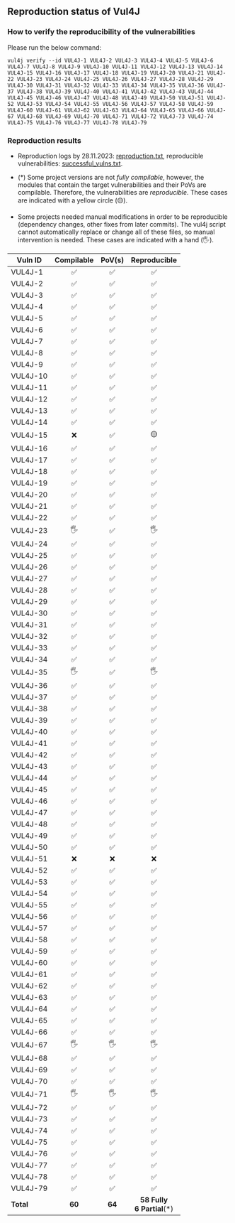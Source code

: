 ## Reproduction status of Vul4J

### How to verify the reproducibility of the vulnerabilities
Please run the below command:
```
vul4j verify --id VUL4J-1 VUL4J-2 VUL4J-3 VUL4J-4 VUL4J-5 VUL4J-6 VUL4J-7 VUL4J-8 VUL4J-9 VUL4J-10 VUL4J-11 VUL4J-12 VUL4J-13 VUL4J-14 VUL4J-15 VUL4J-16 VUL4J-17 VUL4J-18 VUL4J-19 VUL4J-20 VUL4J-21 VUL4J-22 VUL4J-23 VUL4J-24 VUL4J-25 VUL4J-26 VUL4J-27 VUL4J-28 VUL4J-29 VUL4J-30 VUL4J-31 VUL4J-32 VUL4J-33 VUL4J-34 VUL4J-35 VUL4J-36 VUL4J-37 VUL4J-38 VUL4J-39 VUL4J-40 VUL4J-41 VUL4J-42 VUL4J-43 VUL4J-44 VUL4J-45 VUL4J-46 VUL4J-47 VUL4J-48 VUL4J-49 VUL4J-50 VUL4J-51 VUL4J-52 VUL4J-53 VUL4J-54 VUL4J-55 VUL4J-56 VUL4J-57 VUL4J-58 VUL4J-59 VUL4J-60 VUL4J-61 VUL4J-62 VUL4J-63 VUL4J-64 VUL4J-65 VUL4J-66 VUL4J-67 VUL4J-68 VUL4J-69 VUL4J-70 VUL4J-71 VUL4J-72 VUL4J-73 VUL4J-74 VUL4J-75 VUL4J-76 VUL4J-77 VUL4J-78 VUL4J-79
```

### Reproduction results
* Reproduction logs by 28.11.2023: [reproduction.txt](reproduction/reproduction.txt), reproducible vulnerabilities: [successful_vulns.txt](reproduction/successful_vulns.txt).

* (\*) Some project versions are not *fully compilable*, however, the modules that contain the target vulnerabilities and their PoVs are compilable. Therefore, the vulnerabilities are *reproducible*. These cases are indicated with a yellow circle (🟡).

* Some projects needed manual modifications in order to be reproducible (dependency changes, other fixes from later commits). The vul4j script cannot automatically replace or change all of these files, so manual intervention is needed. These cases are indicated with a hand (🖐).

| Vuln ID   | Compilable | PoV(s) | Reproducible |
|-----------|:------:|:------:|:-------:|
| VUL4J-1	|	✅	|	✅	| 	✅	|
| VUL4J-2	|	✅	|	✅	| 	✅	|
| VUL4J-3	|	✅	|	✅	| 	✅	|
| VUL4J-4	|	✅	|	✅	| 	✅	|
| VUL4J-5	|	✅	|	✅	| 	✅	|
| VUL4J-6	|	✅	|	✅	| 	✅	|
| VUL4J-7	|	✅	|	✅	| 	✅	|
| VUL4J-8	|	✅	|	✅	| 	✅	|
| VUL4J-9	|	✅	|	✅	| 	✅	|
| VUL4J-10	|	✅	|	✅	| 	✅	|
| VUL4J-11	|	✅	|	✅	| 	✅	|
| VUL4J-12	|	✅	|	✅	| 	✅	|
| VUL4J-13	|	✅	|	✅	| 	✅	|
| VUL4J-14	|	✅	|	✅	| 	✅	|
| VUL4J-15	|	❌	|	✅	| 	🟡	 |
| VUL4J-16	|	✅	|	✅	| 	✅	|
| VUL4J-17	|	✅	|	✅	| 	✅	|
| VUL4J-18	|	✅	|	✅	| 	✅	|
| VUL4J-19	|	✅	|	✅	| 	✅	|
| VUL4J-20	|	✅	|	✅	| 	✅	|
| VUL4J-21	|	✅	|	✅	| 	✅	|
| VUL4J-22	|	✅	|	✅	| 	✅	|
| VUL4J-23	|	🖐 	 |	 ✅	 | 	 🖐	  |
| VUL4J-24	|	✅	|	✅	| 	✅	|
| VUL4J-25	|	✅	|	✅	| 	✅	|
| VUL4J-26	|	✅	|	✅	| 	✅	|
| VUL4J-27	|	✅	|	✅	| 	✅	|
| VUL4J-28	|	✅	|	✅	| 	✅	|
| VUL4J-29	|	✅	|	✅	| 	✅	|
| VUL4J-30	|	✅	|	✅	| 	✅	|
| VUL4J-31	|	✅	|	✅	| 	✅	|
| VUL4J-32	|	✅	|	✅	| 	✅	|
| VUL4J-33	|	✅	|	✅	| 	✅	|
| VUL4J-34	|	✅	|	✅	| 	✅	|
| VUL4J-35	|	🖐   |	 ✅	 | 	 🖐	  |
| VUL4J-36	|	✅	|	✅	| 	✅	|
| VUL4J-37	|	✅	|	✅	| 	✅	|
| VUL4J-38	|	✅	|	✅	| 	✅	|
| VUL4J-39	|	✅	|	✅	| 	✅	|
| VUL4J-40	|	✅	|	✅	| 	✅	|
| VUL4J-41	|	✅	|	✅	| 	✅	|
| VUL4J-42	|	✅	|	✅	| 	✅	|
| VUL4J-43	|	✅	|	✅	| 	✅	|
| VUL4J-44	|	✅	|	✅	| 	✅	|
| VUL4J-45	|	✅	|	✅	| 	✅	|
| VUL4J-46	|	✅	|	✅	| 	✅	|
| VUL4J-47	|	✅	|	✅	| 	✅	|
| VUL4J-48	|	✅	|	✅	| 	✅	|
| VUL4J-49	|	✅	|	✅	| 	✅	|
| VUL4J-50	|	✅	|	✅	| 	✅	|
| VUL4J-51	|	❌	|	❌	| 	❌	|
| VUL4J-52	|	✅	|	✅	| 	✅	|
| VUL4J-53	|	✅	|	✅	| 	✅	|
| VUL4J-54	|	✅	|	✅	| 	✅	|
| VUL4J-55	|	✅	|	✅	| 	✅	|
| VUL4J-56	|	✅	|	✅	| 	✅	|
| VUL4J-57	|	✅	|	✅	| 	✅	|
| VUL4J-58	|	✅	|	✅	| 	✅	|
| VUL4J-59	|	✅	|	✅	| 	✅	|
| VUL4J-60	|	✅	|	✅	| 	✅	|
| VUL4J-61	|	✅	|	✅	| 	✅	|
| VUL4J-62	|	✅	|	✅	| 	✅	|
| VUL4J-63	|	✅	|	✅	| 	✅	|
| VUL4J-64	|	✅	|	✅	| 	✅	|
| VUL4J-65	|	✅	|	✅	| 	✅	|
| VUL4J-66	|	✅	|	✅	| 	✅	|
| VUL4J-67	|	🖐	 |	 🖐	  |   🖐   |
| VUL4J-68	|	✅	|	✅	| 	✅	|
| VUL4J-69	|	✅	|	✅	| 	✅	|
| VUL4J-70	|	✅	|	✅	| 	✅	|
| VUL4J-71	|	🖐	 |	 🖐	  |   🖐   |
| VUL4J-72	|	✅	|	✅	| 	✅	|
| VUL4J-73	|	✅	|	✅	| 	✅	|
| VUL4J-74	|	✅	|	✅	| 	✅	|
| VUL4J-75	|	✅	|	✅	| 	✅	|
| VUL4J-76	|	✅	|	✅	| 	✅	|
| VUL4J-77	|	✅	|	✅	| 	✅	|
| VUL4J-78	|	✅	|	✅	| 	✅	|
| VUL4J-79	|	✅	|	✅	| 	✅	|
| **Total** |**60**  | **64** | **58 Fully**<br/> **6 Partial**(*)  | 